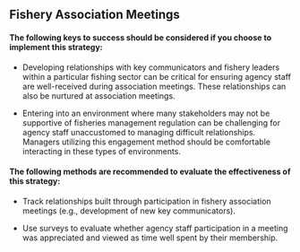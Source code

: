 ## Fishery Association Meetings
#### The following keys to success should be considered if you choose to implement this strategy:
- Developing relationships with key communicators and fishery leaders within a particular fishing sector can be critical for ensuring agency staff are well-received during association meetings. These relationships can also be nurtured at association meetings.

- Entering into an environment where many stakeholders may not be supportive of fisheries management regulation can be challenging for agency staff unaccustomed to managing difficult relationships. Managers utilizing this engagement method should be comfortable interacting in these types of environments.

#### The following methods are recommended to evaluate the effectiveness of this strategy:
- Track relationships built through participation in fishery association meetings (e.g., development of new key communicators).

- Use surveys to evaluate whether agency staff participation in a meeting was appreciated and viewed as time well spent by their membership.